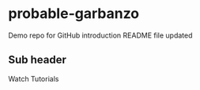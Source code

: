 # probable-garbanzo
Demo repo for GitHub introduction 
README file updated 

## Sub header
Watch Tutorials
